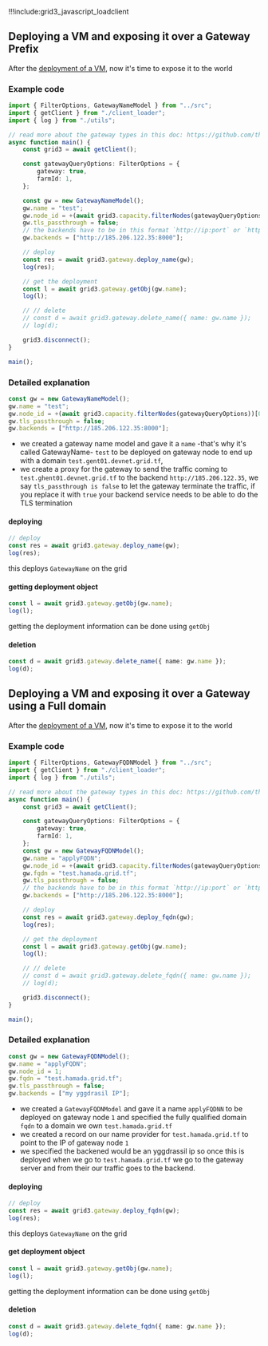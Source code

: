 !!!include:grid3_javascript_loadclient

## Deploying a VM and exposing it over a Gateway Prefix

After the [deployment of a VM](../javascript/grid3_javascript_vm.md), now it's time to expose it to the world

### Example code

```ts
import { FilterOptions, GatewayNameModel } from "../src";
import { getClient } from "./client_loader";
import { log } from "./utils";

// read more about the gateway types in this doc: https://github.com/threefoldtech/zos/tree/main/docs/gateway
async function main() {
    const grid3 = await getClient();

    const gatewayQueryOptions: FilterOptions = {
        gateway: true,
        farmId: 1,
    };

    const gw = new GatewayNameModel();
    gw.name = "test";
    gw.node_id = +(await grid3.capacity.filterNodes(gatewayQueryOptions))[0].nodeId;
    gw.tls_passthrough = false;
    // the backends have to be in this format `http://ip:port` or `https://ip:port`, and the `ip` pingable from the node so using the ygg ip or public ip if available.
    gw.backends = ["http://185.206.122.35:8000"];

    // deploy
    const res = await grid3.gateway.deploy_name(gw);
    log(res);

    // get the deployment
    const l = await grid3.gateway.getObj(gw.name);
    log(l);

    // // delete
    // const d = await grid3.gateway.delete_name({ name: gw.name });
    // log(d);

    grid3.disconnect();
}

main();

```

### Detailed explanation

```ts
const gw = new GatewayNameModel();
gw.name = "test";
gw.node_id = +(await grid3.capacity.filterNodes(gatewayQueryOptions))[0].nodeId;
gw.tls_passthrough = false;
gw.backends = ["http://185.206.122.35:8000"];
```

- we created a gateway name model and gave it a `name` -that's why it's called GatewayName- `test` to be deployed on gateway node to end up with a domain `test.gent01.devnet.grid.tf`,
- we create a proxy for the gateway to send the traffic coming to `test.ghent01.devnet.grid.tf` to the backend  `http://185.206.122.35`, we say `tls_passthrough is false` to let the gateway terminate the traffic, if you replace it with `true` your backend service needs to be able to do the TLS termination

#### deploying

```ts
// deploy
const res = await grid3.gateway.deploy_name(gw);
log(res);
```

this deploys `GatewayName` on the grid

#### getting deployment object

```ts
const l = await grid3.gateway.getObj(gw.name);
log(l);
```

getting the deployment information can be done using `getObj`

#### deletion

```ts
const d = await grid3.gateway.delete_name({ name: gw.name });
log(d);
```

## Deploying a VM and exposing it over a Gateway using a Full domain

After the [deployment of a VM](javascript/grid3_javascript_vm.md), now it's time to expose it to the world

### Example code

```ts
import { FilterOptions, GatewayFQDNModel } from "../src";
import { getClient } from "./client_loader";
import { log } from "./utils";

// read more about the gateway types in this doc: https://github.com/threefoldtech/zos/tree/main/docs/gateway
async function main() {
    const grid3 = await getClient();

    const gatewayQueryOptions: FilterOptions = {
        gateway: true,
        farmId: 1,
    };
    const gw = new GatewayFQDNModel();
    gw.name = "applyFQDN";
    gw.node_id = +(await grid3.capacity.filterNodes(gatewayQueryOptions))[0].nodeId;
    gw.fqdn = "test.hamada.grid.tf";
    gw.tls_passthrough = false;
    // the backends have to be in this format `http://ip:port` or `https://ip:port`, and the `ip` pingable from the node so using the ygg ip or public ip if available.
    gw.backends = ["http://185.206.122.35:8000"];

    // deploy
    const res = await grid3.gateway.deploy_fqdn(gw);
    log(res);

    // get the deployment
    const l = await grid3.gateway.getObj(gw.name);
    log(l);

    // // delete
    // const d = await grid3.gateway.delete_fqdn({ name: gw.name });
    // log(d);

    grid3.disconnect();
}

main();
```

### Detailed explanation

```ts
const gw = new GatewayFQDNModel();
gw.name = "applyFQDN";
gw.node_id = 1;
gw.fqdn = "test.hamada.grid.tf";
gw.tls_passthrough = false;
gw.backends = ["my yggdrasil IP"];
```

- we created a `GatewayFQDNModel` and gave it a name `applyFQDNN` to be deployed on gateway node `1` and specified the fully qualified domain `fqdn` to a domain we own `test.hamada.grid.tf`
- we created a record on our name provider for `test.hamada.grid.tf` to point to the IP of gateway node `1`
- we specified the backened would be an yggdrassil ip so once this is deployed when we go to `test.hamada.grid.tf` we go to the gateway server and from their our traffic goes to the backend.

#### deploying

```ts
// deploy
const res = await grid3.gateway.deploy_fqdn(gw);
log(res);
```

this deploys `GatewayName` on the grid

#### get deployment object

```ts
const l = await grid3.gateway.getObj(gw.name);
log(l);
```

getting the deployment information can be done using `getObj`

#### deletion

```ts
const d = await grid3.gateway.delete_fqdn({ name: gw.name });
log(d);
```
